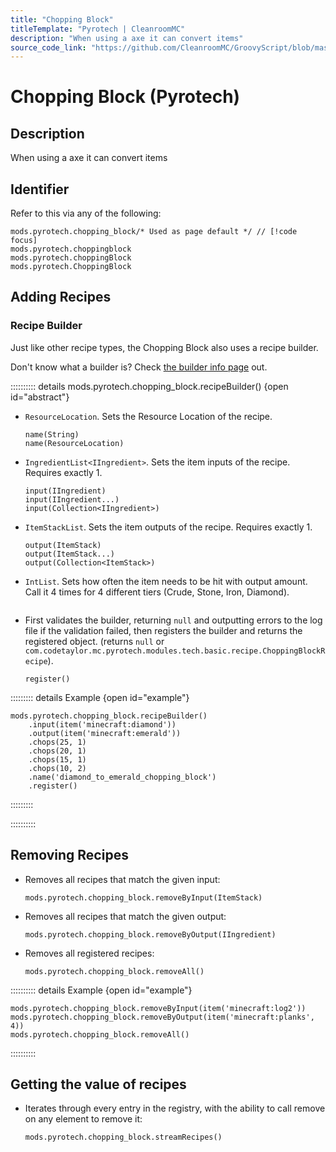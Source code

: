 ```yaml
---
title: "Chopping Block"
titleTemplate: "Pyrotech | CleanroomMC"
description: "When using a axe it can convert items"
source_code_link: "https://github.com/CleanroomMC/GroovyScript/blob/master/src/main/java/com/cleanroommc/groovyscript/compat/mods/pyrotech/ChoppingBlock.java"
---
```


# Chopping Block (Pyrotech)

## Description

When using a axe it can convert items

## Identifier

Refer to this via any of the following:

```groovy:no-line-numbers {1}
mods.pyrotech.chopping_block/* Used as page default */ // [!code focus]
mods.pyrotech.choppingblock
mods.pyrotech.choppingBlock
mods.pyrotech.ChoppingBlock
```


## Adding Recipes

### Recipe Builder

Just like other recipe types, the Chopping Block also uses a recipe builder.

Don't know what a builder is? Check [the builder info page](../../../groovy/builder.md) out.

:::::::::: details mods.pyrotech.chopping_block.recipeBuilder() {open id="abstract"}
- `ResourceLocation`. Sets the Resource Location of the recipe.

    ```groovy:no-line-numbers
    name(String)
    name(ResourceLocation)
    ```

- `IngredientList<IIngredient>`. Sets the item inputs of the recipe. Requires exactly 1.

    ```groovy:no-line-numbers
    input(IIngredient)
    input(IIngredient...)
    input(Collection<IIngredient>)
    ```

- `ItemStackList`. Sets the item outputs of the recipe. Requires exactly 1.

    ```groovy:no-line-numbers
    output(ItemStack)
    output(ItemStack...)
    output(Collection<ItemStack>)
    ```

- `IntList`. Sets how often the item needs to be hit with output amount. Call it 4 times for 4 different tiers (Crude, Stone, Iron, Diamond).

    ```groovy:no-line-numbers
    ```

- First validates the builder, returning `null` and outputting errors to the log file if the validation failed, then registers the builder and returns the registered object. (returns `null` or `com.codetaylor.mc.pyrotech.modules.tech.basic.recipe.ChoppingBlockRecipe`).

    ```groovy:no-line-numbers
    register()
    ```

::::::::: details Example {open id="example"}
```groovy:no-line-numbers
mods.pyrotech.chopping_block.recipeBuilder()
    .input(item('minecraft:diamond'))
    .output(item('minecraft:emerald'))
    .chops(25, 1)
    .chops(20, 1)
    .chops(15, 1)
    .chops(10, 2)
    .name('diamond_to_emerald_chopping_block')
    .register()
```

:::::::::

::::::::::

## Removing Recipes

- Removes all recipes that match the given input:

    ```groovy:no-line-numbers
    mods.pyrotech.chopping_block.removeByInput(ItemStack)
    ```

- Removes all recipes that match the given output:

    ```groovy:no-line-numbers
    mods.pyrotech.chopping_block.removeByOutput(IIngredient)
    ```

- Removes all registered recipes:

    ```groovy:no-line-numbers
    mods.pyrotech.chopping_block.removeAll()
    ```

:::::::::: details Example {open id="example"}
```groovy:no-line-numbers
mods.pyrotech.chopping_block.removeByInput(item('minecraft:log2'))
mods.pyrotech.chopping_block.removeByOutput(item('minecraft:planks', 4))
mods.pyrotech.chopping_block.removeAll()
```

::::::::::

## Getting the value of recipes

- Iterates through every entry in the registry, with the ability to call remove on any element to remove it:

    ```groovy:no-line-numbers
    mods.pyrotech.chopping_block.streamRecipes()
    ```
